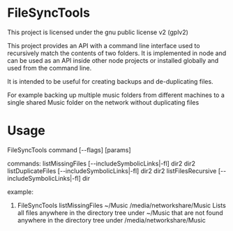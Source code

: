 FileSyncTools
=============
This project is licensed under the gnu public license v2 (gplv2)

This project provides an API with a command line interface used to recursively match
the contents of two folders. It is implemented in node and can be used as an API inside
other node projects or installed globally and used from the command line.

It is intended to be useful for creating backups and de-duplicating files.

For example backing up multiple music folders from different machines to a single shared 
Music folder on the network without duplicating files

Usage
=====
FileSyncTools command [--flags] [params]

commands: 
   listMissingFiles [--includeSymbolicLinks|-fl] dir2 dir2
   listDuplicateFiles [--includeSymbolicLinks|-fl] dir2 dir2
   listFilesRecursive [--includeSymbolicLinks|-fl] dir

example:
  1. FileSyncTools listMissingFiles ~/Music /media/networkshare/Music
        Lists all files anywhere in the directory tree under ~/Music that
        are not found anywhere in the directory tree under /media/networkshare/Music
